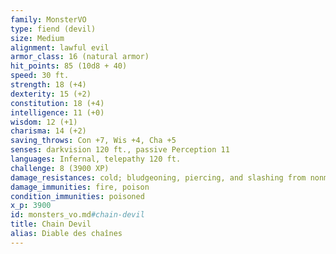 ```yaml
---
family: MonsterVO
type: fiend (devil)
size: Medium
alignment: lawful evil
armor_class: 16 (natural armor)
hit_points: 85 (10d8 + 40)
speed: 30 ft.
strength: 18 (+4)
dexterity: 15 (+2)
constitution: 18 (+4)
intelligence: 11 (+0)
wisdom: 12 (+1)
charisma: 14 (+2)
saving_throws: Con +7, Wis +4, Cha +5
senses: darkvision 120 ft., passive Perception 11
languages: Infernal, telepathy 120 ft.
challenge: 8 (3900 XP)
damage_resistances: cold; bludgeoning, piercing, and slashing from nonmagical attacks that aren't silvered
damage_immunities: fire, poison
condition_immunities: poisoned
x_p: 3900
id: monsters_vo.md#chain-devil
title: Chain Devil
alias: Diable des chaînes
---
```


